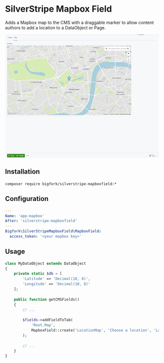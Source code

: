 # SilverStripe Mapbox Field

Adds a Mapbox map to the CMS with a draggable marker to allow content authors to add a location to a DataObject or Page.

<img src="docs/img/cms.png" alt="" />

## Installation

`composer require bigfork/silverstripe-mapboxfield:*`

## Configuration

```yml
---
Name: 'app-mapbox'
After: 'silverstripe-mapboxfield'
---
Bigfork\SilverStripeMapboxField\MapboxField:
  access_token: '<your mapbox key>'
```

## Usage

```php
class MyDataObject extends DataObject
{
    private static $db = [
        'Latitude' => 'Decimal(10, 8)',
        'Longitude' => 'Decimal(10, 8)'
    ];

    public function getCMSFields()
    {
        // ...

        $fields->addFieldToTab(
            'Root.Map',
            MapboxField::create('LocationMap', 'Choose a location', 'Latitude', 'Longitude')
        );

        // ...
    }
}
```
